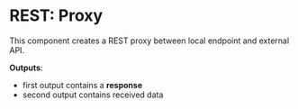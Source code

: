 # REST: Proxy

This component creates a REST proxy between local endpoint and external API.

__Outputs__:

- first output contains a __response__
- second output contains received data